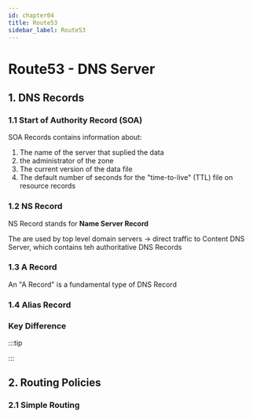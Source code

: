 ```yaml
---
id: chapter04
title: Route53
sidebar_label: Route53
---
```


# Route53 - DNS Server

## 1. DNS Records

### 1.1 Start of Authority Record (SOA)

SOA Records contains information about:

1. The name of the server that suplied the data
2. the administrator of the zone
3. The current version of the data file
4. The default number of seconds for the  "time-to-live" (TTL) file on resource records



### 1.2 NS Record

NS Record stands for **Name Server Record**

The are used by top level domain servers -> direct traffic to Content DNS Server, which contains teh authoritative DNS Records


### 1.3 A Record

An "A Record" is a fundamental type of DNS Record


### 1.4 Alias Record




### Key Difference






:::tip



:::





## 2. Routing Policies


### 2.1 Simple Routing



















